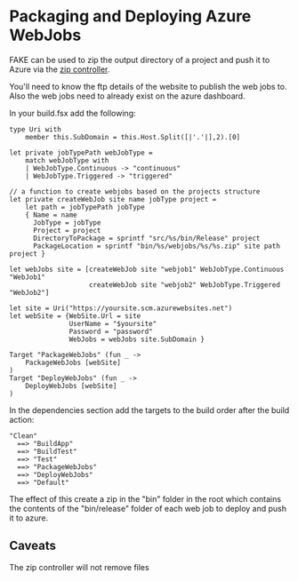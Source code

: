 # Packaging and Deploying Azure WebJobs

FAKE can be used to zip the output directory of a project and push it to Azure via the [zip controller](https://github.com/projectkudu/kudu/wiki/REST-API#zip).

You'll need to know the ftp details of the website to publish the web jobs to. Also the web jobs need to already exist on the azure dashboard.

In your build.fsx add the following:

    type Uri with
        member this.SubDomain = this.Host.Split([|'.'|],2).[0]

    let private jobTypePath webJobType =
        match webJobType with
        | WebJobType.Continuous -> "continuous"
        | WebJobType.Triggered -> "triggered"

    // a function to create webjobs based on the projects structure
    let private createWebJob site name jobType project =
        let path = jobTypePath jobType
        { Name = name
          JobType = jobType
          Project = project
          DirectoryToPackage = sprintf "src/%s/bin/Release" project
          PackageLocation = sprintf "bin/%s/webjobs/%s/%s.zip" site path project }

    let webJobs site = [createWebJob site "webjob1" WebJobType.Continuous "WebJob1"
                        createWebJob site "webjob2" WebJobType.Triggered "WebJob2"]

    let site = Uri("https://yoursite.scm.azurewebsites.net")
    let webSite = {WebSite.Url = site
                   UserName = "$yoursite"
                   Password = "password"
                   WebJobs = webJobs site.SubDomain }

    Target "PackageWebJobs" (fun _ ->
        PackageWebJobs [webSite]
    )
    Target "DeployWebJobs" (fun _ ->
        DeployWebJobs [webSite]
    )

In the dependencies section add the targets to the build order after the build action:

    "Clean"
      ==> "BuildApp"
      ==> "BuildTest"
      ==> "Test"
      ==> "PackageWebJobs"
      ==> "DeployWebJobs"
      ==> "Default"

The effect of this create a zip in the "bin" folder in the root which contains the contents of the "bin/release" folder of each web job to deploy and push it to azure.

## Caveats
The zip controller will not remove files
